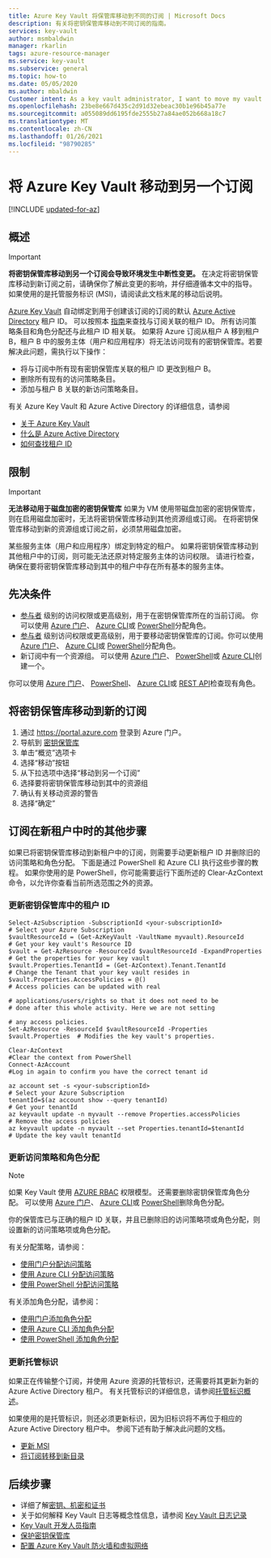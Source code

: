 ```yaml
---
title: Azure Key Vault 将保管库移动到不同的订阅 | Microsoft Docs
description: 有关将密钥保管库移动到不同订阅的指南。
services: key-vault
author: msmbaldwin
manager: rkarlin
tags: azure-resource-manager
ms.service: key-vault
ms.subservice: general
ms.topic: how-to
ms.date: 05/05/2020
ms.author: mbaldwin
Customer intent: As a key vault administrator, I want to move my vault to another subscription.
ms.openlocfilehash: 23be8e667d435c2d91d32ebeac30b1e96b45a77e
ms.sourcegitcommit: a055089dd6195fde2555b27a84ae052b668a18c7
ms.translationtype: MT
ms.contentlocale: zh-CN
ms.lasthandoff: 01/26/2021
ms.locfileid: "98790285"
---
```

# <a name="moving-an-azure-key-vault-to-another-subscription"></a>将 Azure Key Vault 移动到另一个订阅

[!INCLUDE [updated-for-az](../../../includes/updated-for-az.md)]

## <a name="overview"></a>概述

> [!IMPORTANT]
> **将密钥保管库移动到另一个订阅会导致环境发生中断性变更。**
> 在决定将密钥保管库移动到新订阅之前，请确保你了解此变更的影响，并仔细遵循本文中的指导。
> 如果使用的是托管服务标识 (MSI)，请阅读此文档末尾的移动后说明。 

[Azure Key Vault](overview.md) 自动绑定到用于创建该订阅的订阅的默认 [Azure Active Directory](../../active-directory/fundamentals/active-directory-whatis.md) 租户 ID。 可以按照本 [指南](../../active-directory/fundamentals/active-directory-how-to-find-tenant.md)来查找与订阅关联的租户 ID。 所有访问策略条目和角色分配还与此租户 ID 相关联。  如果将 Azure 订阅从租户 A 移到租户 B，租户 B 中的服务主体（用户和应用程序）将无法访问现有的密钥保管库。若要解决此问题，需执行以下操作：

* 将与订阅中所有现有密钥保管库关联的租户 ID 更改到租户 B。
* 删除所有现有的访问策略条目。
* 添加与租户 B 关联的新访问策略条目。

有关 Azure Key Vault 和 Azure Active Directory 的详细信息，请参阅
- [关于 Azure Key Vault](overview.md)
- [什么是 Azure Active Directory](../../active-directory/fundamentals/active-directory-whatis.md)
- [如何查找租户 ID](../../active-directory/fundamentals/active-directory-how-to-find-tenant.md)

## <a name="limitations"></a>限制

> [!IMPORTANT]
> **无法移动用于磁盘加密的密钥保管库** 如果为 VM 使用带磁盘加密的密钥保管库，则在启用磁盘加密时，无法将密钥保管库移动到其他资源组或订阅。 在将密钥保管库移动到新的资源组或订阅之前，必须禁用磁盘加密。 

某些服务主体（用户和应用程序）绑定到特定的租户。 如果将密钥保管库移动到其他租户中的订阅，则可能无法还原对特定服务主体的访问权限。 请进行检查，确保在要将密钥保管库移动到其中的租户中存在所有基本的服务主体。

## <a name="prerequisites"></a>先决条件

* [参与者](../../role-based-access-control/built-in-roles.md#contributor) 级别的访问权限或更高级别，用于在密钥保管库所在的当前订阅。 你可以使用 [Azure 门户](../../role-based-access-control/role-assignments-portal.md)、 [Azure CLI](../../role-based-access-control/role-assignments-cli.md)或 [PowerShell](../../role-based-access-control/role-assignments-powershell.md)分配角色。
* [参与者](../../role-based-access-control/built-in-roles.md#contributor) 级别访问权限或更高级别，用于要移动密钥保管库的订阅。你可以使用 [Azure 门户](../../role-based-access-control/role-assignments-portal.md)、 [Azure CLI](../../role-based-access-control/role-assignments-cli.md)或 [PowerShell](../../role-based-access-control/role-assignments-powershell.md)分配角色。
* 新订阅中有一个资源组。 可以使用 [Azure 门户](../../azure-resource-manager/management/manage-resource-groups-portal.md)、 [PowerShell](../../azure-resource-manager/management/manage-resource-groups-powershell.md)或 [Azure CLI](../../azure-resource-manager/management/manage-resource-groups-cli.md)创建一个。

你可以使用 [Azure 门户](../../role-based-access-control/role-assignments-list-portal.md)、 [PowerShell](../../role-based-access-control/role-assignments-list-powershell.md)、 [Azure CLI](../../role-based-access-control/role-assignments-list-cli.md)或 [REST API](../../role-based-access-control/role-assignments-list-rest.md)检查现有角色。


## <a name="moving-a-key-vault-to-a-new-subscription"></a>将密钥保管库移动到新的订阅

1. 通过 https://portal.azure.com 登录到 Azure 门户。
2. 导航到 [密钥保管库](overview.md)
3. 单击“概览”选项卡
4. 选择“移动”按钮
5. 从下拉选项中选择“移动到另一个订阅”
6. 选择要将密钥保管库移动到其中的资源组
7. 确认有关移动资源的警告
8. 选择“确定”

## <a name="additional-steps-when-subscription-is-in-a-new-tenant"></a>订阅在新租户中时的其他步骤

如果已将密钥保管库移动到新租户中的订阅，则需要手动更新租户 ID 并删除旧的访问策略和角色分配。 下面是通过 PowerShell 和 Azure CLI 执行这些步骤的教程。 如果你使用的是 PowerShell，你可能需要运行下面所述的 Clear-AzContext 命令，以允许你查看当前所选范围之外的资源。 

### <a name="update-tenant-id-in-a-key-vault"></a>更新密钥保管库中的租户 ID

```azurepowershell
Select-AzSubscription -SubscriptionId <your-subscriptionId>                # Select your Azure Subscription
$vaultResourceId = (Get-AzKeyVault -VaultName myvault).ResourceId          # Get your key vault's Resource ID 
$vault = Get-AzResource -ResourceId $vaultResourceId -ExpandProperties     # Get the properties for your key vault
$vault.Properties.TenantId = (Get-AzContext).Tenant.TenantId               # Change the Tenant that your key vault resides in
$vault.Properties.AccessPolicies = @()                                     # Access policies can be updated with real
                                                                           # applications/users/rights so that it does not need to be                             # done after this whole activity. Here we are not setting 
                                                                           # any access policies. 
Set-AzResource -ResourceId $vaultResourceId -Properties $vault.Properties  # Modifies the key vault's properties.

Clear-AzContext                                                            #Clear the context from PowerShell
Connect-AzAccount                                                          #Log in again to confirm you have the correct tenant id
````

```azurecli
az account set -s <your-subscriptionId>                                    # Select your Azure Subscription
tenantId=$(az account show --query tenantId)                               # Get your tenantId
az keyvault update -n myvault --remove Properties.accessPolicies           # Remove the access policies
az keyvault update -n myvault --set Properties.tenantId=$tenantId          # Update the key vault tenantId
```
### <a name="update-access-policies-and-role-assignments"></a>更新访问策略和角色分配

> [!NOTE]
> 如果 Key Vault 使用 [AZURE RBAC](../../role-based-access-control/overview.md) 权限模型。 还需要删除密钥保管库角色分配。 可以使用 [Azure 门户](../../role-based-access-control/role-assignments-portal.md)、 [Azure CLI](../../role-based-access-control/role-assignments-cli.md)或 [PowerShell](../../role-based-access-control/role-assignments-powershell.md)删除角色分配。 

你的保管库已与正确的租户 ID 关联，并且已删除旧的访问策略项或角色分配，则设置新的访问策略项或角色分配。

有关分配策略，请参阅：
- [使用门户分配访问策略](assign-access-policy-portal.md)
- [使用 Azure CLI 分配访问策略](assign-access-policy-cli.md)
- [使用 PowerShell 分配访问策略](assign-access-policy-powershell.md)

有关添加角色分配，请参阅：
- [使用门户添加角色分配](../../role-based-access-control/role-assignments-portal.md)
- [使用 Azure CLI 添加角色分配](../../role-based-access-control/role-assignments-cli.md)
- [使用 PowerShell 添加角色分配](../../role-based-access-control/role-assignments-powershell.md)


### <a name="update-managed-identities"></a>更新托管标识

如果正在传输整个订阅，并使用 Azure 资源的托管标识，还需要将其更新为新的 Azure Active Directory 租户。 有关托管标识的详细信息，请参阅[托管标识概述](../../active-directory/managed-identities-azure-resources/overview.md)。

如果使用的是托管标识，则还必须更新标识，因为旧标识将不再位于相应的 Azure Active Directory 租户中。 参阅下述有助于解决此问题的文档。 

* [更新 MSI](../../active-directory/managed-identities-azure-resources/known-issues.md#transferring-a-subscription-between-azure-ad-directories)
* [将订阅转移到新目录](../../role-based-access-control/transfer-subscription.md)

## <a name="next-steps"></a>后续步骤

- 详细了解[密钥、机密和证书](about-keys-secrets-certificates.md)
- 关于如何解释 Key Vault 日志等概念性信息，请参阅 [Key Vault 日志记录](logging.md)
- [Key Vault 开发人员指南](../general/developers-guide.md)
- [保护密钥保管库](secure-your-key-vault.md)
- [配置 Azure Key Vault 防火墙和虚拟网络](network-security.md)